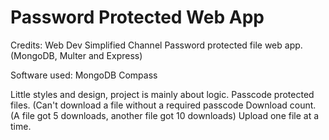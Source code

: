 # Password Protected Web App
Credits: Web Dev Simplified Channel
Password protected file web app. (MongoDB, Multer and Express)

Software used:
MongoDB Compass 

Little styles and design, project is mainly about logic.
Passcode protected files. (Can't download a file without a required passcode
Download count. (A file got 5 downloads, another file got 10 downloads)
Upload one file at a time.
